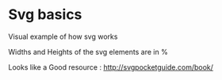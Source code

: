 # Svg basics

Visual example of how svg works

Widths and Heights of the svg elements are in %

Looks like a Good resource : http://svgpocketguide.com/book/